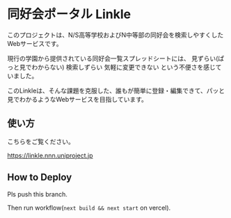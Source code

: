 # 同好会ポータル Linkle

このプロジェクトは、N/S高等学校およびN中等部の同好会を検索しやすくしたWebサービスです。

現行の学園から提供されている同好会一覧スプレッドシートには、
見ずらい(ぱっと見でわからない)
検索しずらい
気軽に変更できない
という不便さを感じていました。

このLinkleは、そんな課題を克服した、誰もが簡単に登録・編集できて、パッと見でわかるようなWebサービスを目指しています。

## 使い方

こちらをご覧ください。

https://linkle.nnn.uniproject.jp

## How to Deploy

Pls push this branch.

Then run workflow(`next build && next start` on vercel).